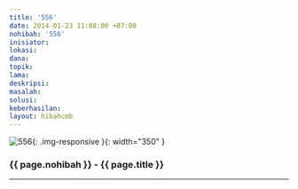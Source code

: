 ```yaml
---
title: '556'
date: 2014-01-23 11:08:00 +07:00
nohibah: '556'
inisiator: 
lokasi: 
dana: 
topik: 
lama: 
deskripsi: 
masalah: 
solusi: 
keberhasilan: 
layout: hibahcmb
---
```


![556](/static/img/hibahcmb/556.png){: .img-responsive }{: width="350" }

### {{ page.nohibah }} - {{ page.title }}

---
